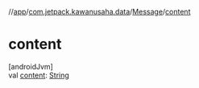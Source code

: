 //[app](../../../index.md)/[com.jetpack.kawanusaha.data](../index.md)/[Message](index.md)/[content](content.md)

# content

[androidJvm]\
val [content](content.md): [String](https://kotlinlang.org/api/latest/jvm/stdlib/kotlin/-string/index.html)
